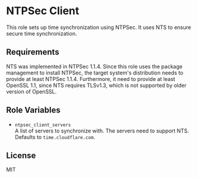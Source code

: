 NTPSec Client
=============

This role sets up time synchronization using NTPSec.
It uses NTS to ensure secure time synchronization.

Requirements
------------

NTS was implemented in NTPSec 1.1.4. Since this role uses the package management to install NTPSec, the target system's distribution needs to provide at least NTPSec 1.1.4.
Furthermore, it need to provide at least OpenSSL 1.1, since NTS requires TLSv1.3, which is not supported by older version of OpenSSL.

Role Variables
--------------

* `ntpsec_client_servers`  
  A list of servers to synchronize with.
  The servers need to support NTS.
  Defaults to `time.cloudflare.com`.

License
-------

MIT

